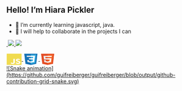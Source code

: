 ## Hello! I’m Hiara Pickler
- 🌱 I’m currently learning javascript, java.
- 💞️ I will help to collaborate in the projects I can
<div>
  <a href="https://github.com/hiara11">
      <img class"_25ZJA" scr="https://stories-cdn.duolingo.com/image/34844185612dd13973e589cd50d5ae3481d965bb.svg"/>
  <img height="180em" src="https://github-readme-stats.vercel.app/api?username=hiara11&count_private=true&include_all_commits=true&show_icons=true&theme=midnight-purple"/>
  <img height="180em" src="https://github-readme-stats.vercel.app/api/top-langs/?username=hiara11&theme=midnight-purple&layout=compact)"/>
</div>
<div style="display: inline_block"><br>
  <img align="center" alt="Hiara-Js" height="30" width="40" src="https://raw.githubusercontent.com/devicons/devicon/master/icons/javascript/javascript-plain.svg">
  <img align="center" alt="Hiara-CSS" height="30" width="40" src="https://raw.githubusercontent.com/devicons/devicon/master/icons/css3/css3-original.svg">
  <img align="center" alt="Hiara-HTML" height="30" width="40" src="https://raw.githubusercontent.com/devicons/devicon/master/icons/html5/html5-original.svg">
</div>
  <div>
  ![Snake animation](https://github.com/guifreiberger/guifreiberger/blob/output/github-contribution-grid-snake.svg)
</div>
